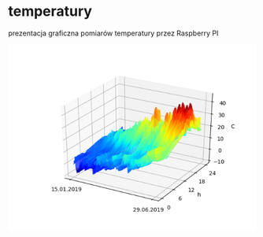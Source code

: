 # temperatury

prezentacja graficzna pomiarów temperatury przez Raspberry PI


![wykres](https://github.com/artkli/temperatury/blob/master/dane/Figure_1.png)
